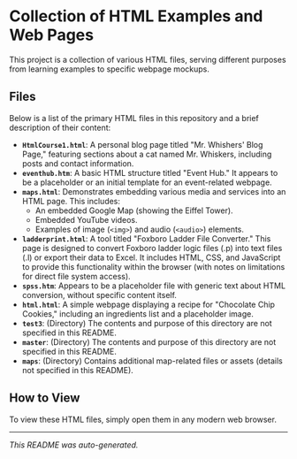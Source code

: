 # Collection of HTML Examples and Web Pages

This project is a collection of various HTML files, serving different purposes from learning examples to specific webpage mockups.

## Files

Below is a list of the primary HTML files in this repository and a brief description of their content:

*   **`HtmlCourse1.html`**: A personal blog page titled "Mr. Whishers' Blog Page," featuring sections about a cat named Mr. Whiskers, including posts and contact information.
*   **`eventhub.htm`**: A basic HTML structure titled "Event Hub." It appears to be a placeholder or an initial template for an event-related webpage.
*   **`maps.html`**: Demonstrates embedding various media and services into an HTML page. This includes:
    *   An embedded Google Map (showing the Eiffel Tower).
    *   Embedded YouTube videos.
    *   Examples of image (`<img>`) and audio (`<audio>`) elements.
*   **`ladderprint.html`**: A tool titled "Foxboro Ladder File Converter." This page is designed to convert Foxboro ladder logic files (.p) into text files (.l) or export their data to Excel. It includes HTML, CSS, and JavaScript to provide this functionality within the browser (with notes on limitations for direct file system access).
*   **`spss.htm`**: Appears to be a placeholder file with generic text about HTML conversion, without specific content itself.
*   **`html.html`**: A simple webpage displaying a recipe for "Chocolate Chip Cookies," including an ingredients list and a placeholder image.
*   **`test3`**: (Directory) The contents and purpose of this directory are not specified in this README.
*   **`master`**: (Directory) The contents and purpose of this directory are not specified in this README.
*   **`maps`**: (Directory) Contains additional map-related files or assets (details not specified in this README).

## How to View

To view these HTML files, simply open them in any modern web browser.

---
*This README was auto-generated.*

